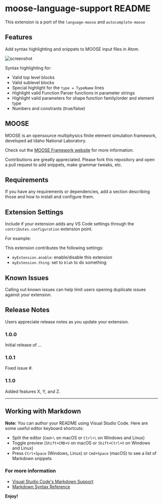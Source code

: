 # moose-language-support README

This extension is a port of the `language-moose` and `autocomplete-moose`  
## Features
Add syntax highlighting and snippets to MOOSE input files in Atom.

![screenshot](http://i.imgur.com/57fmKBz.png)

Syntax highlighting for:
* Valid top level blocks
* Valid sublevel blocks
* Special highlight for the ```type = TypeName``` lines
* Highlight valid Function Parser functions in parameter strings
* Highlight valid parameters for shape function family/order and element type
* Numbers and constrants (true/false)

## MOOSE

MOOSE is an opensource multiphysics finite element simulation framework, developed ad Idaho National Laboratory.

Check out the [MOOSE Framework website](http://mooseframework.org) for more information.

Contributions are greatly appreciated. Please fork this repository and open a
pull request to add snippets, make grammar tweaks, etc.

## Requirements

If you have any requirements or dependencies, add a section describing those and how to install and configure them.

## Extension Settings

Include if your extension adds any VS Code settings through the `contributes.configuration` extension point.

For example:

This extension contributes the following settings:

* `myExtension.enable`: enable/disable this extension
* `myExtension.thing`: set to `blah` to do something

## Known Issues

Calling out known issues can help limit users opening duplicate issues against your extension.

## Release Notes

Users appreciate release notes as you update your extension.

### 1.0.0

Initial release of ...

### 1.0.1

Fixed issue #.

### 1.1.0

Added features X, Y, and Z.

-----------------------------------------------------------------------------------------------------------

## Working with Markdown

**Note:** You can author your README using Visual Studio Code.  Here are some useful editor keyboard shortcuts:

* Split the editor (`Cmd+\` on macOS or `Ctrl+\` on Windows and Linux)
* Toggle preview (`Shift+CMD+V` on macOS or `Shift+Ctrl+V` on Windows and Linux)
* Press `Ctrl+Space` (Windows, Linux) or `Cmd+Space` (macOS) to see a list of Markdown snippets

### For more information

* [Visual Studio Code's Markdown Support](http://code.visualstudio.com/docs/languages/markdown)
* [Markdown Syntax Reference](https://help.github.com/articles/markdown-basics/)

**Enjoy!**
